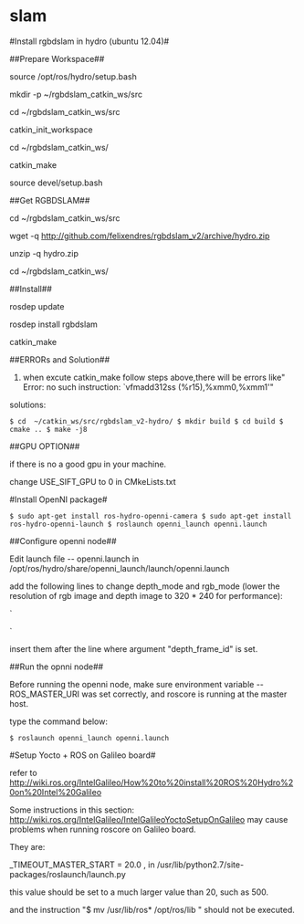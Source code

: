 slam
====

#Install rgbdslam in hydro (ubuntu 12.04)#


##Prepare Workspace##

source /opt/ros/hydro/setup.bash

mkdir -p ~/rgbdslam_catkin_ws/src

cd ~/rgbdslam_catkin_ws/src

catkin_init_workspace

cd ~/rgbdslam_catkin_ws/

catkin_make

source devel/setup.bash


##Get RGBDSLAM##

cd ~/rgbdslam_catkin_ws/src

wget -q http://github.com/felixendres/rgbdslam_v2/archive/hydro.zip

unzip -q hydro.zip

cd ~/rgbdslam_catkin_ws/

##Install##

rosdep update

rosdep install rgbdslam

catkin_make
 
##ERRORs and Solution##

1. when excute catkin_make follow steps above,there will be errors like" Error: no such instruction: `vfmadd312ss (%r15),%xmm0,%xmm1'"

solutions:

`$ cd  ~/catkin_ws/src/rgbdslam_v2-hydro/
 $ mkdir build
 $ cd build
 $ cmake ..
 $ make -j8`

##GPU OPTION##

if there is no a good gpu in your machine.

change USE_SIFT_GPU to 0 in CMkeLists.txt

#Install OpenNI package#

`$ sudo apt-get install ros-hydro-openni-camera
 $ sudo apt-get install ros-hydro-openni-launch
 $ roslaunch openni_launch openni.launch`

##Configure openni node##

Edit launch file -- openni.launch in /opt/ros/hydro/share/openni_launch/launch/openni.launch

add the following lines to change depth_mode and rgb_mode (lower the resolution of rgb image and depth image to 320 * 240 for performance):

`
<param name="/$(arg camera)/driver/image_mode" value="5" />
<param name="/$(arg camera)/driver/depth_mode" value="5" />
`

insert them after the line where argument "depth_frame_id" is set.

##Run the opnni node##

Before running the openni node, make sure environment variable -- ROS_MASTER_URI was set correctly, and roscore is running at the master host.

type the command below:

`$ roslaunch openni_launch openni.launch`


#Setup Yocto + ROS on Galileo board#

refer to http://wiki.ros.org/IntelGalileo/How%20to%20install%20ROS%20Hydro%20on%20Intel%20Galileo

Some instructions in this section: http://wiki.ros.org/IntelGalileo/IntelGalileoYoctoSetupOnGalileo may cause problems when running roscore on Galileo board. 

They are:

_TIMEOUT_MASTER_START = 20.0 ,  in /usr/lib/python2.7/site-packages/roslaunch/launch.py

this value should be set to a much larger value than 20, such as 500.

and the instruction "$ mv /usr/lib/ros* /opt/ros/lib "  should not be executed.
